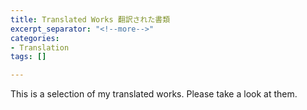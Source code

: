 ```yaml
---
title: Translated Works 翻訳された書類
excerpt_separator: "<!--more-->"
categories:
- Translation
tags: []

---
```

This is a selection of my translated works. Please take a look at them.

<!--more-->